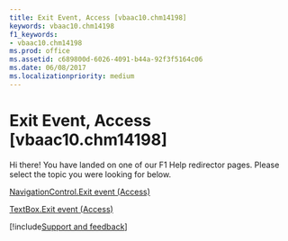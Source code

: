 ```yaml
---
title: Exit Event, Access [vbaac10.chm14198]
keywords: vbaac10.chm14198
f1_keywords:
- vbaac10.chm14198
ms.prod: office
ms.assetid: c689800d-6026-4091-b44a-92f3f5164c06
ms.date: 06/08/2017
ms.localizationpriority: medium
---
```



# Exit Event, Access [vbaac10.chm14198]

Hi there! You have landed on one of our F1 Help redirector pages. Please select the topic you were looking for below.

[NavigationControl.Exit event (Access)](https://msdn.microsoft.com/library/501b17c7-0039-7418-e31c-7c61c49691dd%28Office.15%29.aspx)

[TextBox.Exit event (Access)](https://msdn.microsoft.com/library/05b5afca-4cb9-f12b-e05b-8702e35380d0%28Office.15%29.aspx)

[!include[Support and feedback](~/includes/feedback-boilerplate.md)]